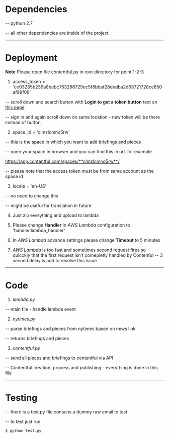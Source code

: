# Dependencies
-- python 2.7

-- all other dependencies are inside of the project

- - - -
# Deployment

**Note** Please open file contentful.py in root directory for point 1-2-3

1. access_token = 'ce03285b239a8bebc753266729ec5f8bbaf28dedba2d63721728ce850af99f09'

 -- scroll down and search button with **Login to get a token button** text on [this page][1]

 -- sign in and again scroll down on same location - new token will be there instead of button

2. space_id = 'clmzlcmno5rw'

 -- this is the space in which you want to add briefings and pieces

 -- open your space in browser and you can find this in url. for example

 https://app.contentful.com/spaces/**clmzlcmno5rw**/

 -- please note that the access token must be from same account as the space id

3. locale = 'en-US'

 -- no need to change this

 -- might be useful for translation in future

4. Just zip everything and upload to lambda

5. Please change **Handler** in *AWS Lambda* configuration to 'handler.lambda_handler'

6. In *AWS Lambda* advance settings please change **Timeout** to 5 minutes

7. *AWS Lambda* is too fast and sometimes second request fires so quicckly that the first request isn't comepletly handled by Contenful -- 3 second delay is add to resolve this issue

- - - -
# Code

1. *lambda.py*

 -- main file - handle lambda event

2. *nytimes.py*

 -- parse briefings and pieces from nytimes based on news link

 -- returns briefings and pieces

3. *contentful.py*

 -- send all pieces and briefings to contentful via API

 -- Contentful creation, process and publishing - everything is done in this file

- - - -
# Testing


-- there is a test.py file contains a dummy raw email to test

-- to test just run


`$ python test.py`



[1]: https://www.contentful.com/developers/docs/references/authentication/#the-management-api/